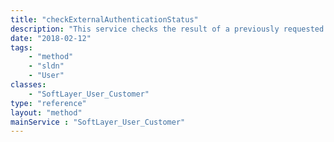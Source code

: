 ```yaml
---
title: "checkExternalAuthenticationStatus"
description: "This service checks the result of a previously requested external authentication. [SoftLayer_Container_User_Customer_External_Binding_Phone](/reference/datatypes/SoftLayer_Container_User_Customer_External_Binding_Phone) container can be used for this service. Make sure to set the [SoftLayer_Container_User_Customer_External_Binding_Phone::authenticationToken](/reference/datatypes/$1/#$2) that is generated by [SoftLayer_User_Customer](/reference/datatypes/SoftLayer_User_Customer) service. "
date: "2018-02-12"
tags:
    - "method"
    - "sldn"
    - "User"
classes:
    - "SoftLayer_User_Customer"
type: "reference"
layout: "method"
mainService : "SoftLayer_User_Customer"
---
```

